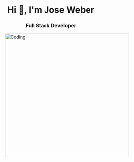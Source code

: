 <h1 align="center">Hi 👋, I'm Jose Weber</h1>
<h3 align="center">Full Stack Developer</h3>
<img align="right" alt="Coding" width="400" src="https://gifdb.com/images/high/animated-man-computer-coding-nae6mec378lsg1i3.webp">
